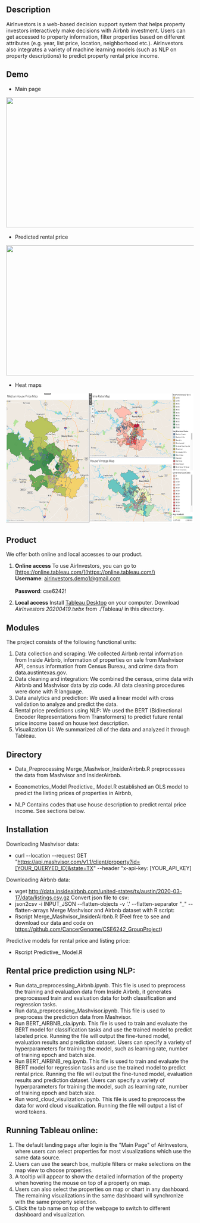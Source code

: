 ## Description
AirInvestors is a web-based decision support system that helps property investors interactively make decisions with Airbnb investment. Users can get accessed to property information, filter properties based on different attributes (e.g. year, list price, location, neighborhood etc.). AirInvestors also integrates a variety of machine learning models (such as NLP on property descriptions) to predict property rental price income.

## Demo
* Main page
<img src="https://github.com/YuanningEric/AirInvestors/blob/master/GIFs/Mainpage.gif" height = "350" width = "600"/>

* Predicted rental price
<img src="https://github.com/YuanningEric/AirInvestors/blob/master/GIFs/Predicted_rental_price.gif" height = "350" width = "600"/>

* Heat maps
<img src="https://github.com/YuanningEric/AirInvestors/blob/master/GIFs/Heatmaps.png" height = "350" width = "600"/>

## Product
We offer both online and local accesses to our product.

1. **Online access**
To use AirInvestors, you can go to
[https://online.tableau.com/](https://online.tableau.com/)<br />
**Username**: airinvestors.demo1@gmail.com <br />        
**Password**: cse6242!

2. **Local access**
Install [Tableau Desktop](https://www.tableau.com/products/desktop) on your computer.
Download *AirInvestors 20200419.twbx* from ./Tableau/ in this directory.


## Modules
The project consists of the following functional units:
1. Data collection and scraping: We collected Airbnb rental information from Inside Airbnb, information of properties on sale from Mashvisor API, census information from Census Bureau, and crime data from data.austintexas.gov.
2. Data cleaning and integration: We combined the census, crime data with Airbnb and Mashvisor data by zip code. All data cleaning procedures were done with R language.
3. Data analytics and prediction: We used a linear model with cross validation to analyze and predict the data.
4. Rental price predictions using NLP: We used the BERT (Bidirectional Encoder Representations from Transformers) to predict future rental price income based on house text description.
5. Visualization UI: We summarized all of the data and analyzed it through Tableau.


## Directory

* Data_Preprocessing
Merge_Mashvisor_InsiderAirbnb.R preprocesses the data from Mashvisor and InsiderAirbnb.

* Econometrics_Model
Predictive_ Model.R established an OLS model to predict the listing prices of properties in Airbnb,

* NLP
Contains codes that use house description to predict rental price income. See sections below.


## Installation
Downloading Mashvisor data:
* curl --location --request GET "https://api.mashvisor.com/v1.1/client/property?id=[YOUR_QUERYED_ID]&state=TX" --header "x-api-key: [YOUR_API_KEY]

Downloading Airbnb data:
* wget http://data.insideairbnb.com/united-states/tx/austin/2020-03-17/data/listings.csv.gz
Convert json file to csv:
* json2csv -i INPUT_JSON --flatten-objects  -v '.' --flatten-separator "_" --flatten-arrays
Merge Mashvisor and Airbnb dataset with R script:
* Rscript Merge_Mashvisor_InsiderAirbnb.R
(Feel free to see and download our data and code on  https://github.com/CancerGenome/CSE6242_GroupProject)

Predictive models for rental price and listing price:
* Rscript Predictive_ Model.R

## Rental price prediction using NLP:
* Run data_preprocessing_Airbnb.ipynb. This file is used to preprocess the training and evaluation data from Inside Airbnb, it generates preprocessed train and evaluation data for both classification and regression tasks.
* Run data_preprocessing_Mashvisor.ipynb. This file is used to preprocess the prediction data from Mashvisor.
* Run BERT_AIRBNB_cla.ipynb. This file is used to train and evaluate the BERT model for classification tasks and use the trained model to predict labeled price.  Running the file will output the fine-tuned model, evaluation results and prediction dataset. Users can specify a variety of hyperparameters for training the model, such as learning rate, number of training epoch and batch size.
* Run BERT_AIRBNB_reg.ipynb. This file is used to train and evaluate the BERT model for regression tasks and use the trained model to predict rental price.  Running the file will output the fine-tuned model, evaluation results and prediction dataset. Users can specify a variety of hyperparameters for training the model, such as learning rate, number of training epoch and batch size.
* Run word_cloud_visulization.ipynb. This file is used to preprocess the data for word cloud visualization. Running the file will output a list of word tokens.

## Running Tableau online:
1. The default landing page after login is the "Main Page" of AirInvestors, where users can select properties for most visualizations which use the same data source.
2. Users can use the search box, multiple filters or make selections on the map view to choose properties.
3. A tooltip will appear to show the detailed information of the property when hovering the mouse on top of a property on map.
4. Users can also select the properties on map or chart in any dashboard. The remaining visualizations in the same dashboard will synchronize with the same property selection.
5. Click the tab name on top of the webpage to switch to different dashboard and visualization.
